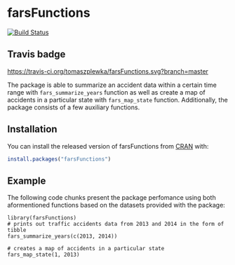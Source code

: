 # farsFunctions

<!-- badges: start -->
[![Build Status](https://travis-ci.org/tomaszplewka/farsFunctions.svg?branch=master)](https://travis-ci.org/tomaszplewka/farsFunctions)
<!-- badges: end -->

## Travis badge
https://travis-ci.org/tomaszplewka/farsFunctions.svg?branch=master

The package is able to summarize an accident data within a certain time range with `fars_summarize_years` function as well as create a map of accidents in a particular state with `fars_map_state` function. Additionally, the package consists of a few auxiliary functions.

## Installation

You can install the released version of farsFunctions from [CRAN](https://CRAN.R-project.org) with:

``` r
install.packages("farsFunctions")
```

## Example

The following code chunks present the package perfomance using both aformentioned functions based on the datasets provided with the package:

```{r setup}
library(farsFunctions)
# prints out traffic accidents data from 2013 and 2014 in the form of tibble
fars_summarize_years(c(2013, 2014))

# creates a map of accidents in a particular state
fars_map_state(1, 2013)
```
